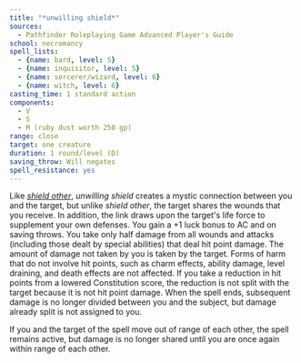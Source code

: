 ```yaml
---
title: "*unwilling shield*"
sources:
  - Pathfinder Roleplaying Game Advanced Player's Guide
school: necromancy
spell_lists:
  - {name: bard, level: 5}
  - {name: inquisitor, level: 5}
  - {name: sorcerer/wizard, level: 6}
  - {name: witch, level: 6}
casting_time: 1 standard action
components:
  - V
  - S
  - M (ruby dust worth 250 gp)
range: close
target: one creature
duration: 1 round/level (D)
saving_throw: Will negates
spell_resistance: yes
---
```


Like [*shield other*](/spells/shield-other/), *unwilling shield* creates a mystic connection between you and the target, but unlike *shield other*, the target shares the wounds that you receive. In addition, the link draws upon the target's life force to supplement your own defenses. You gain a +1 luck bonus to AC and on saving throws. You take only half damage from all wounds and attacks (including those dealt by special abilities) that deal hit point damage. The amount of damage not taken by you is taken by the target. Forms of harm that do not involve hit points, such as charm effects, ability damage, level draining, and death effects are not affected. If you take a reduction in hit points from a lowered Constitution score, the reduction is not split with the target because it is not hit point damage. When the spell ends, subsequent damage is no longer divided between you and the subject, but damage already split is not assigned to you.

If you and the target of the spell move out of range of each other, the spell remains active, but damage is no longer shared until you are once again within range of each other.

